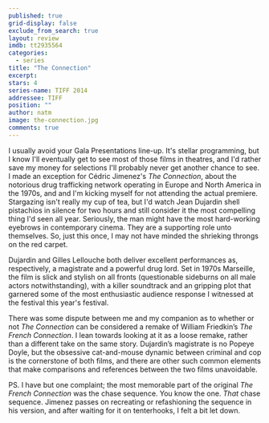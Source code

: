 ```yaml
---
published: true
grid-display: false
exclude_from_search: true
layout: review
imdb: tt2935564
categories: 
  - series
title: "The Connection‎"
excerpt: 
stars: 4
series-name: TIFF 2014
addressee: TIFF
position: ""
author: natm
image: the-connection.jpg
comments: true
---
```

I usually avoid your Gala Presentations line-up. It's stellar programming, but I know I'll eventually get to see most of those films in theatres, and I'd rather save my money for selections I'll probably never get another chance to see. I made an exception for Cédric Jimenez's _The Connection_, about the notorious drug trafficking network operating in Europe and North America in the 1970s, and and I'm kicking myself for not attending the actual premiere. Stargazing isn't really my cup of tea, but I'd watch Jean Dujardin shell pistachios in silence for two hours and still consider it the most compelling thing I'd seen all year. Seriously, the man might have the most hard-working eyebrows in contemporary cinema. They are a supporting role unto themselves. So, just this once, I may not have minded the shrieking throngs on the red carpet.

Dujardin and Gilles Lellouche both deliver excellent performances as, respectively, a magistrate and a powerful drug lord. Set in 1970s Marseille, the film is slick and stylish on all fronts (questionable sideburns on all male actors notwithstanding), with a killer soundtrack and an gripping plot that garnered some of the most enthusiastic audience response I witnessed at the festival this year's festival.

There was some dispute between me and my companion as to whether or not *The Connection* can be considered a remake of William Friedkin’s *The French Connection*. I lean towards looking at it as a loose remake, rather than a different take on the same story. Dujardin’s magistrate is no Popeye Doyle, but the obsessive cat-and-mouse dynamic between criminal and cop is the cornerstone of both films, and there are other such common elements that make comparisons and references between the two films unavoidable. 

PS. I have but one complaint; the most memorable part of the original _The French Connection_ was the chase sequence. You know the one. _That_ chase sequence. Jimenez passes on recreating or refashioning the sequence in his version, and after waiting for it on tenterhooks, I felt a bit let down.